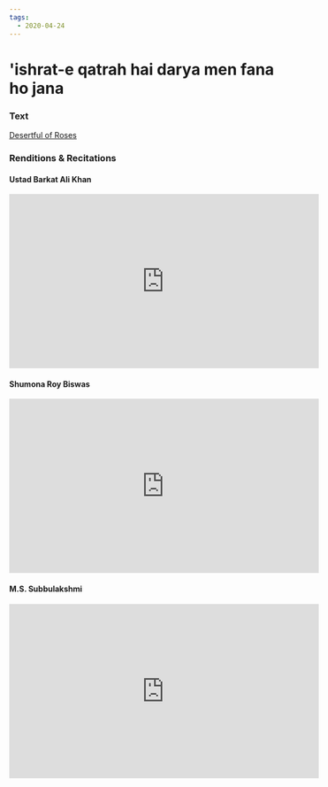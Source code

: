 ```yaml
---
tags:
  - 2020-04-24
---
```

# 'ishrat-e qatrah hai darya men fana ho jana

### Text
[Desertful of Roses](http://www.columbia.edu/itc/mealac/pritchett/00ghalib/048/index_048.html)

### Renditions & Recitations

#### Ustad Barkat Ali Khan

<iframe width="560" height="315" src="https://www.youtube.com/embed/UXyVVba5CaM" title="YouTube video player" frameborder="0" allow="accelerometer; autoplay; clipboard-write; encrypted-media; gyroscope; picture-in-picture" allowfullscreen></iframe>

#### Shumona Roy Biswas

<iframe width="560" height="315" src="https://www.youtube.com/embed/GJdUVhYhhuI&t=171s" title="YouTube video player" frameborder="0" allow="accelerometer; autoplay; clipboard-write; encrypted-media; gyroscope; picture-in-picture" allowfullscreen></iframe>

#### M.S. Subbulakshmi

<iframe width="560" height="315" src="https://www.youtube.com/embed/_EbIESRjc2I" title="YouTube video player" frameborder="0" allow="accelerometer; autoplay; clipboard-write; encrypted-media; gyroscope; picture-in-picture" allowfullscreen></iframe>

